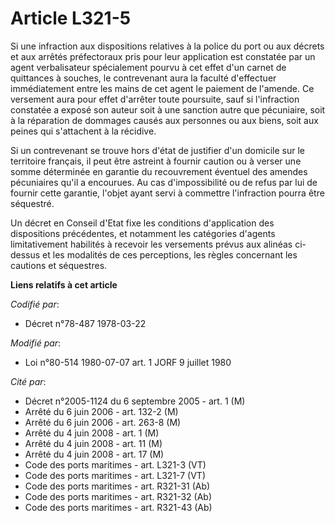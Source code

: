 # Article L321-5

Si une infraction aux dispositions relatives à la police du port ou aux décrets et aux arrêtés préfectoraux pris pour leur
application est constatée par un agent verbalisateur spécialement pourvu à cet effet d'un carnet de quittances à souches, le
contrevenant aura la faculté d'effectuer immédiatement entre les mains de cet agent le paiement de l'amende. Ce versement
aura pour effet d'arrêter toute poursuite, sauf si l'infraction constatée a exposé son auteur soit à une sanction autre que
pécuniaire, soit à la réparation de dommages causés aux personnes ou aux biens, soit aux peines qui s'attachent à la
récidive.

Si un contrevenant se trouve hors d'état de justifier d'un domicile sur le territoire français, il peut être astreint à
fournir caution ou à verser une somme déterminée en garantie du recouvrement éventuel des amendes pécuniaires qu'il a
encourues. Au cas d'impossibilité ou de refus par lui de fournir cette garantie, l'objet ayant servi à commettre l'infraction
pourra être séquestré.

Un décret en Conseil d'Etat fixe les conditions d'application des dispositions précédentes, et notamment les catégories
d'agents limitativement habilités à recevoir les versements prévus aux alinéas ci-dessus et les modalités de ces perceptions,
les règles concernant les cautions et séquestres.

**Liens relatifs à cet article**

_Codifié par_:

  - Décret n°78-487 1978-03-22

_Modifié par_:

  - Loi n°80-514 1980-07-07 art. 1 JORF 9 juillet 1980

_Cité par_:

  - Décret n°2005-1124 du 6 septembre 2005 - art. 1 (M)
  - Arrêté du 6 juin 2006 - art. 132-2 (M)
  - Arrêté du 6 juin 2006 - art. 263-8 (M)
  - Arrêté du 4 juin 2008 - art. 1 (M)
  - Arrêté du 4 juin 2008 - art. 11 (M)
  - Arrêté du 4 juin 2008 - art. 17 (M)
  - Code des ports maritimes - art. L321-3 (VT)
  - Code des ports maritimes - art. L321-7 (VT)
  - Code des ports maritimes - art. R321-31 (Ab)
  - Code des ports maritimes - art. R321-32 (Ab)
  - Code des ports maritimes - art. R321-43 (Ab)
